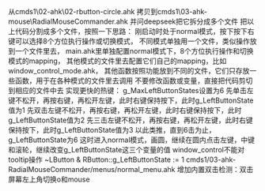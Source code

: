 从cmds1\02-ahk\02-rbutton-circle.ahk
  拷贝到cmds1\03-ahk-mouse\RadialMouseCommander.ahk
  并问deepseek把它拆分成多个文件
把以上代码分割成多个文件，按照一下思路：
  刚启动时处于normal模式，按下按下右键可以选择8个方位执行操作或切换模式，
  不同模式单独用一个文件，类似操作放到一个文件里去，
  main.ahk里单独配置normal模式下，8个方位执行操作和切换模式的mapping，
  其他模式的文件里去配置它们自己的mapping，比如window_control_mode.ahk，
  其他函数按照功能放到不同的文件，它们只存放一些函数，用于在各种模式的文件里去调用
  不要修改函数或变量，直接把代码剪切到相应的文件中去
实现更快的热键：
  g_MaxLeftButtonStates设置为6
  先单击左键不松开，再按右键，再松开左键，此时右键保持按下，此时g_LeftButtonState值为1
  先双击左键不松开，再按右键，再松开左键，此时右键保持按下，此时g_LeftButtonState值为2
  先三击左键不松开，再按右键，再松开左键，此时右键保持按下，此时g_LeftButtonState值为3
  以此类推，直到6击为止，g_LeftButtonState为6
  这时进入normal模式，画圆，继续在圆内点击左键，中键和滚轮，继续改变g_LeftButtonState这三个变量的值
window_control不能对tooltip操作
~LButton & RButton::g_LeftButtonState := 1
cmds1/03-ahk-RadialMouseCommander/menus/normal_menu.ahk
增加内置双击检测：双击屏幕左上角切换o和mouse
